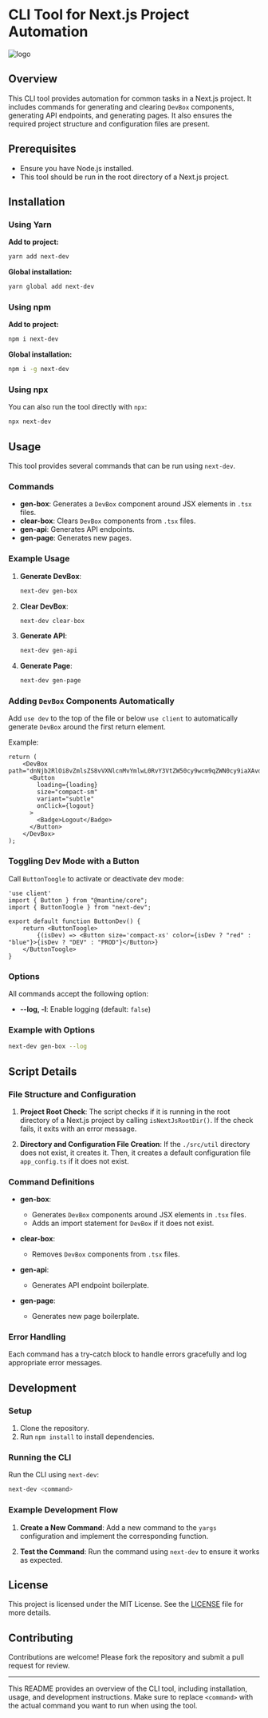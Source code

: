 # CLI Tool for Next.js Project Automation

![logo](/assets/logo_next_dev.png)

## Overview

This CLI tool provides automation for common tasks in a Next.js project. It includes commands for generating and clearing `DevBox` components, generating API endpoints, and generating pages. It also ensures the required project structure and configuration files are present.

## Prerequisites

- Ensure you have Node.js installed.
- This tool should be run in the root directory of a Next.js project.

## Installation

### Using Yarn

**Add to project:**
```sh
yarn add next-dev
```

**Global installation:**
```sh
yarn global add next-dev
```

### Using npm

**Add to project:**
```sh
npm i next-dev
```

**Global installation:**
```sh
npm i -g next-dev
```

### Using npx

You can also run the tool directly with `npx`:
```sh
npx next-dev
```

## Usage

This tool provides several commands that can be run using `next-dev`.

### Commands

- **gen-box**: Generates a `DevBox` component around JSX elements in `.tsx` files.
- **clear-box**: Clears `DevBox` components from `.tsx` files.
- **gen-api**: Generates API endpoints.
- **gen-page**: Generates new pages.

### Example Usage

1. **Generate DevBox**:
   ```sh
   next-dev gen-box
   ```

2. **Clear DevBox**:
   ```sh
   next-dev clear-box
   ```

3. **Generate API**:
   ```sh
   next-dev gen-api
   ```

4. **Generate Page**:
   ```sh
   next-dev gen-page
   ```

### Adding `DevBox` Components Automatically

Add `use dev` to the top of the file or below `use client` to automatically generate `DevBox` around the first return element.

Example:
```tsx
return (
    <DevBox path="dnNjb2RlOi8vZmlsZS8vVXNlcnMvYmlwL0RvY3VtZW50cy9wcm9qZWN0cy9iaXAvd2lidS1zZXJ2ZXIvc3JjL3VpL2NvbXBvbmVudC9CdXR0b25Mb2dvdXQudHN4OjE3OjE=">
      <Button
        loading={loading}
        size="compact-sm"
        variant="subtle"
        onClick={logout}
      >
        <Badge>Logout</Badge>
      </Button>
    </DevBox>
);
```

### Toggling Dev Mode with a Button

Call `ButtonToogle` to activate or deactivate dev mode:
```tsx
'use client'
import { Button } from "@mantine/core";
import { ButtonToogle } from "next-dev";

export default function ButtonDev() {
    return <ButtonToogle>
        {(isDev) => <Button size='compact-xs' color={isDev ? "red" : "blue"}>{isDev ? "DEV" : "PROD"}</Button>}
    </ButtonToogle>
}
```

### Options

All commands accept the following option:

- **--log, -l**: Enable logging (default: `false`)

### Example with Options

```sh
next-dev gen-box --log
```

## Script Details

### File Structure and Configuration

1. **Project Root Check**:
   The script checks if it is running in the root directory of a Next.js project by calling `isNextJsRootDir()`. If the check fails, it exits with an error message.

2. **Directory and Configuration File Creation**:
   If the `./src/util` directory does not exist, it creates it. Then, it creates a default configuration file `app_config.ts` if it does not exist.

### Command Definitions

- **gen-box**:
  - Generates `DevBox` components around JSX elements in `.tsx` files.
  - Adds an import statement for `DevBox` if it does not exist.

- **clear-box**:
  - Removes `DevBox` components from `.tsx` files.

- **gen-api**:
  - Generates API endpoint boilerplate.

- **gen-page**:
  - Generates new page boilerplate.

### Error Handling

Each command has a try-catch block to handle errors gracefully and log appropriate error messages.

## Development

### Setup

1. Clone the repository.
2. Run `npm install` to install dependencies.

### Running the CLI

Run the CLI using `next-dev`:

```sh
next-dev <command>
```

### Example Development Flow

1. **Create a New Command**:
   Add a new command to the `yargs` configuration and implement the corresponding function.

2. **Test the Command**:
   Run the command using `next-dev` to ensure it works as expected.

## License

This project is licensed under the MIT License. See the [LICENSE](LICENSE) file for more details.

## Contributing

Contributions are welcome! Please fork the repository and submit a pull request for review.

---

This README provides an overview of the CLI tool, including installation, usage, and development instructions. Make sure to replace `<command>` with the actual command you want to run when using the tool.